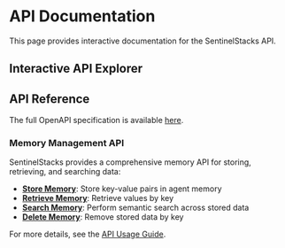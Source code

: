 # API Documentation

This page provides interactive documentation for the SentinelStacks API.

## Interactive API Explorer

<div id="swagger-ui"></div>

<script src="https://unpkg.com/swagger-ui-dist@4.5.0/swagger-ui-bundle.js"></script>
<script src="https://unpkg.com/swagger-ui-dist@4.5.0/swagger-ui-standalone-preset.js"></script>
<link rel="stylesheet" type="text/css" href="https://unpkg.com/swagger-ui-dist@4.5.0/swagger-ui.css" />

<script>
  window.onload = function() {
    window.ui = SwaggerUIBundle({
      url: "../api-reference.yaml",
      dom_id: '#swagger-ui',
      deepLinking: true,
      presets: [
        SwaggerUIBundle.presets.apis,
        SwaggerUIStandalonePreset
      ],
      plugins: [
        SwaggerUIBundle.plugins.DownloadUrl
      ],
      layout: "StandaloneLayout",
      defaultModelsExpandDepth: -1,
      displayRequestDuration: true
    });
  };
</script>

<style>
  .swagger-ui .topbar { display: none }
</style>

## API Reference

The full OpenAPI specification is available [here](../api-reference.yaml).

### Memory Management API

SentinelStacks provides a comprehensive memory API for storing, retrieving, and searching data:

- **[Store Memory](../api-usage-guide.md#storing-values-in-memory)**: Store key-value pairs in agent memory
- **[Retrieve Memory](../api-usage-guide.md#retrieving-values-from-memory)**: Retrieve values by key
- **[Search Memory](../api-usage-guide.md#semantic-search-in-memory)**: Perform semantic search across stored data
- **[Delete Memory](../api-usage-guide.md#deleting-memory-entries)**: Remove stored data by key

For more details, see the [API Usage Guide](../api-usage-guide.md). 
